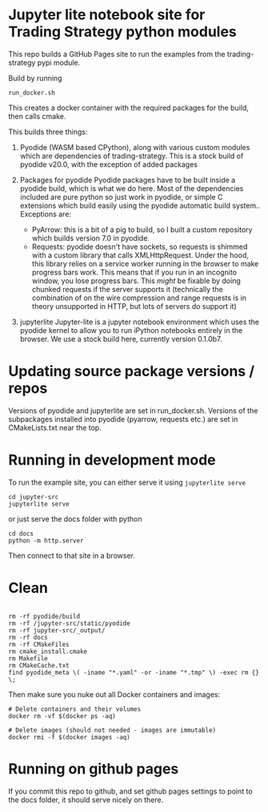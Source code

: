 # Jupyter lite notebook site for Trading Strategy python modules

This repo builds a GitHub Pages site to run the examples from the trading-strategy pypi module.

Build by running 
```
run_docker.sh
```

This creates a docker container with the required packages for the build, then
calls cmake. 

This builds three things:
1) Pyodide (WASM based CPython), along with various custom modules which are dependencies of trading-strategy. 
This is a stock build of pyodide v20.0, with the exception of added packages

2) Packages for pyodide
    Pyodide packages have to be built inside a pyodide build, which is what we do here.
    Most of the dependencies included are pure python so just work in pyodide, or simple C extensions which build 
    easily using the pyodide automatic build system.. Exceptions are:
    - PyArrow: this is a bit of a pig to build, so I built a custom repository which builds version 7.0 in pyodide.
    - Requests: pyodide doesn't have sockets, so requests is shimmed with a custom library that calls XMLHttpRequest. 
      Under the hood, this library relies on a service worker running in the browser to make progress bars work. This
      means that if you run in an incognito window, you lose progress bars. This *might* be fixable by doing chunked 
      requests if the server supports it (technically the combination of on the wire compression and range requests 
      is in theory unsupported in HTTP, but lots of servers do support it)

3) jupyterlite
    Jupyter-lite is a jupyter notebook environment which uses the pyodide kernel to allow you to run iPython notebooks
    entirely in the browser. We use a stock build here, currently version 0.1.0b7.

# Updating source package versions / repos

Versions of pyodide and jupyterlite are set in run_docker.sh. 
Versions of the subpackages installed into pyodide (pyarrow, requests etc.) are set in CMakeLists.txt near the top. 

# Running in development mode
To run the example site, you can either serve it using `jupyterlite serve`

```
cd jupyter-src
jupyterlite serve 
```
or just serve the docs folder with python
```
cd docs
python -m http.server
```

Then connect to that site in a browser.

# Clean

```shell

rm -rf pyodide/build
rm -rf /jupyter-src/static/pyodide
rm -rf jupyter-src/_output/
rm -rf docs
rm -rf CMakeFiles
rm cmake_install.cmake
rm Makefile
rm CMakeCache.txt
find pyodide_meta \( -iname "*.yaml" -or -iname "*.tmp" \) -exec rm {} \;
```

Then make sure you nuke out all Docker containers and images:

```shell
# Delete containers and their volumes
docker rm -vf $(docker ps -aq)

# Delete images (should not needed - images are immutable)
docker rmi -f $(docker images -aq)
```


# Running on github pages

If you commit this repo to github, and set github pages settings to point to the docs folder, it should serve nicely on there.

